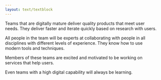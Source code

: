 ```yaml
---
layout: text/textblock
---
```

Teams that are digitally mature deliver quality products that meet user needs. They deliver faster and iterate quickly based on research with users.

All people in the team will be experts at collaborating with people in all disciplines with different levels of experience. They know how to use modern tools and techniques.

Members of these teams are excited and motivated to be working on services that help users.

Even teams with a high digital capability will always be learning.
